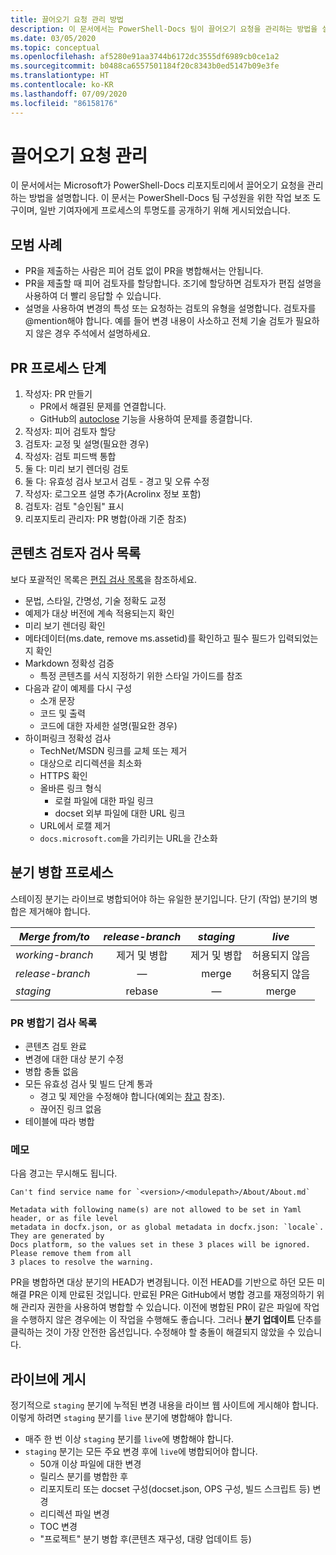 ```yaml
---
title: 끌어오기 요청 관리 방법
description: 이 문서에서는 PowerShell-Docs 팀이 끌어오기 요청을 관리하는 방법을 설명합니다.
ms.date: 03/05/2020
ms.topic: conceptual
ms.openlocfilehash: af5280e91aa3744b6172dc3555df6989cb0ce1a2
ms.sourcegitcommit: b0488ca6557501184f20c8343b0ed5147b09e3fe
ms.translationtype: HT
ms.contentlocale: ko-KR
ms.lasthandoff: 07/09/2020
ms.locfileid: "86158176"
---
```

# <a name="managing-pull-requests"></a>끌어오기 요청 관리

이 문서에서는 Microsoft가 PowerShell-Docs 리포지토리에서 끌어오기 요청을 관리하는 방법을 설명합니다. 이 문서는 PowerShell-Docs 팀 구성원을 위한 작업 보조 도구이며, 일반 기여자에게 프로세스의 투명도를 공개하기 위해 게시되었습니다.

## <a name="best-practices"></a>모범 사례

- PR을 제출하는 사람은 피어 검토 없이 PR을 병합해서는 안됩니다.
- PR을 제출할 때 피어 검토자를 할당합니다. 조기에 할당하면 검토자가 편집 설명을 사용하여 더 빨리 응답할 수 있습니다.
- 설명을 사용하여 변경의 특성 또는 요청하는 검토의 유형을 설명합니다. 검토자를 @mention해야 합니다. 예를 들어 변경 내용이 사소하고 전체 기술 검토가 필요하지 않은 경우 주석에서 설명하세요.

## <a name="pr-process-steps"></a>PR 프로세스 단계

1. 작성자: PR 만들기
   - PR에서 해결된 문제를 연결합니다.
   - GitHub의 [autoclose](https://help.github.com/en/articles/closing-issues-using-keywords) 기능을 사용하여 문제를 종결합니다.
1. 작성자: 피어 검토자 할당
1. 검토자: 교정 및 설명(필요한 경우)
1. 작성자: 검토 피드백 통합
1. 둘 다: 미리 보기 렌더링 검토
1. 둘 다: 유효성 검사 보고서 검토 - 경고 및 오류 수정
1. 작성자: 로그오프 설명 추가(Acrolinx 정보 포함)
1. 검토자: 검토 "승인됨" 표시
1. 리포지토리 관리자: PR 병합(아래 기준 참조)

## <a name="content-reviewer-checklist"></a>콘텐츠 검토자 검사 목록

보다 포괄적인 목록은 [편집 검사 목록](editorial-checklist.md)을 참조하세요.

- 문법, 스타일, 간명성, 기술 정확도 교정
- 예제가 대상 버전에 계속 적용되는지 확인
- 미리 보기 렌더링 확인
- 메타데이터(ms.date, remove ms.assetid)를 확인하고 필수 필드가 입력되었는지 확인
- Markdown 정확성 검증
  - 특정 콘텐츠를 서식 지정하기 위한 스타일 가이드를 참조
- 다음과 같이 예제를 다시 구성
  - 소개 문장
  - 코드 및 출력
  - 코드에 대한 자세한 설명(필요한 경우)
- 하이퍼링크 정확성 검사
  - TechNet/MSDN 링크를 교체 또는 제거
  - 대상으로 리디렉션을 최소화
  - HTTPS 확인
  - 올바른 링크 형식
    - 로컬 파일에 대한 파일 링크
    - docset 외부 파일에 대한 URL 링크
  - URL에서 로캘 제거
  - `docs.microsoft.com`을 가리키는 URL을 간소화

## <a name="branch-merge-process"></a>분기 병합 프로세스

스테이징 분기는 라이브로 병합되어야 하는 유일한 분기입니다. 단기 (작업) 분기의 병합은 제거해야 합니다.

| *Merge from/to*  | *release-branch* | *staging*        | *live*      |
| ---------------- |:----------------:|:----------------:|:-----------:|
| *working-branch* | 제거 및 병합 | 제거 및 병합 | 허용되지 않음 |
| *release-branch* | &mdash;          | merge            | 허용되지 않음 |
| *staging*        | rebase           | &mdash;          | merge       |

### <a name="pr-merger-checklist"></a>PR 병합기 검사 목록

- 콘텐츠 검토 완료
- 변경에 대한 대상 분기 수정
- 병합 충돌 없음
- 모든 유효성 검사 및 빌드 단계 통과
  - 경고 및 제안을 수정해야 합니다(예외는 [참고](#notes) 참조).
  - 끊어진 링크 없음
- 테이블에 따라 병합

### <a name="notes"></a>메모

다음 경고는 무시해도 됩니다.

```
Can't find service name for `<version>/<modulepath>/About/About.md`
```

```
Metadata with following name(s) are not allowed to be set in Yaml header, or as file level
metadata in docfx.json, or as global metadata in docfx.json: `locale`. They are generated by
Docs platform, so the values set in these 3 places will be ignored. Please remove them from all
3 places to resolve the warning.
```

PR을 병합하면 대상 분기의 HEAD가 변경됩니다. 이전 HEAD를 기반으로 하던 모든 미해결 PR은 이제 만료된 것입니다. 만료된 PR은 GitHub에서 병합 경고를 재정의하기 위해 관리자 권한을 사용하여 병합할 수 있습니다. 이전에 병합된 PR이 같은 파일에 작업을 수행하지 않은 경우에는 이 작업을 수행해도 좋습니다. 그러나 **분기 업데이트** 단추를 클릭하는 것이 가장 안전한 옵션입니다. 수정해야 할 충돌이 해결되지 않았을 수 있습니다.

## <a name="publishing-to-live"></a>라이브에 게시

정기적으로 `staging` 분기에 누적된 변경 내용을 라이브 웹 사이트에 게시해야 합니다. 이렇게 하려면 `staging` 분기를 `live` 분기에 병합해야 합니다.

- 매주 한 번 이상 `staging` 분기를 `live`에 병합해야 합니다.
- `staging` 분기는 모든 주요 변경 후에 `live`에 병합되어야 합니다.
  - 50개 이상 파일에 대한 변경
  - 릴리스 분기를 병합한 후
  - 리포지토리 또는 docset 구성(docset.json, OPS 구성, 빌드 스크립트 등) 변경
  - 리디렉션 파일 변경
  - TOC 변경
  - "프로젝트" 분기 병합 후(콘텐츠 재구성, 대량 업데이트 등)
